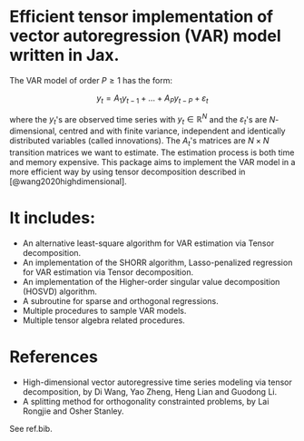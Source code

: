 # Efficient tensor implementation of vector autoregression (VAR) model written in Jax.

The VAR model of order $P\geq 1$ has the form:

$$y_t = A_1 y_{t-1} + \ldots + A_P y_{t-P} + \varepsilon_t$$

where the $y_t$'s are observed time series with $y_t\in\mathbb{R}^N$ and the $\varepsilon_t$'s are $N$-dimensional,
centred and with finite variance, independent and identically distributed variables (called innovations).
The $A_t$'s matrices are $N\times N$ transition matrices we want to estimate. The estimation process is both time and
memory expensive.
This package aims to implement the VAR model in a more efficient way by using tensor decomposition described
in [@wang2020highdimensional].

# It includes:

- An alternative least-square algorithm for VAR estimation via Tensor decomposition.
- An implementation of the SHORR algorithm, Lasso-penalized regression for VAR estimation via Tensor decomposition.
- An implementation of the Higher-order singular value decomposition (HOSVD) algorithm.
- A subroutine for sparse and orthogonal regressions.
- Multiple procedures to sample VAR models. 
- Multiple tensor algebra related procedures.

# References
- High-dimensional vector autoregressive time series modeling via tensor decomposition, by Di Wang, Yao Zheng, Heng Lian and Guodong Li.
- A splitting method for orthogonality constrainted problems, by Lai Rongjie and Osher Stanley.

See ref.bib.
